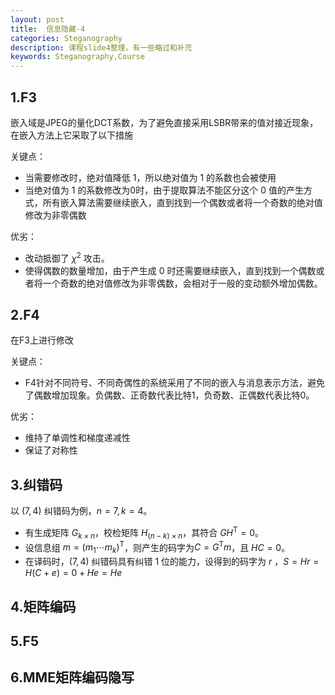 ```yaml
---
layout: post
title:  信息隐藏-4
categories: Steganography
description: 课程slide4整理，有一些略过和补充
keywords: Steganography,Course 
---
```


## 1.F3

嵌入域是JPEG的量化DCT系数，为了避免直接采用LSBR带来的值对接近现象，在嵌入方法上它采取了以下措施

关键点：

- 当需要修改时，绝对值降低 $1$，所以绝对值为 $1$ 的系数也会被使用
- 当绝对值为 $1$ 的系数修改为0时，由于提取算法不能区分这个 $0$ 值的产生方式，所有嵌入算法需要继续嵌入，直到找到一个偶数或者将一个奇数的绝对值修改为非零偶数

优劣：

- 改动抵御了 $\chi^2$ 攻击。
- 使得偶数的数量增加，由于产生成 $0$ 时还需要继续嵌入，直到找到一个偶数或者将一个奇数的绝对值修改为非零偶数，会相对于一般的变动额外增加偶数。

## 2.F4

在F3上进行修改

关键点：

- F4针对不同符号、不同奇偶性的系统采用了不同的嵌入与消息表示方法，避免了偶数增加现象。负偶数、正奇数代表比特1，负奇数、正偶数代表比特0。

优劣：

- 维持了单调性和梯度递减性
- 保证了对称性

## 3.纠错码

以 $(7,4)$ 纠错码为例，$n=7,k=4$。

- 有生成矩阵 $G_{k\times n}$，校检矩阵 $H_{(n-k)\times n}$，其符合 $GH^\mathrm{T}=0$。
- 设信息组 $m=(m_1\cdots m_k)^\mathrm{T}$，则产生的码字为$C=G^\mathrm{T}m$，且 $HC=0$。
- 在译码时，$(7,4)$ 纠错码具有纠错 $1$ 位的能力，设得到的码字为 $r$ ，$S=Hr=H(C+e)=0+He=He$

## 4.矩阵编码

## 5.F5

## 6.MME矩阵编码隐写
